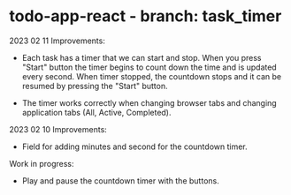 # todo-app-react - branch: task_timer

2023 02 11
Improvements:

* Each task has a timer that we can start and stop.
When you press "Start" button the timer begins to count down the time and is updated every second.
When timer stopped, the countdown stops and it can be resumed by pressing the "Start" button.

* The timer works correctly when changing browser tabs and changing application tabs (All, Active, Completed).

2023 02 10
Improvements:
* Field for adding minutes and second for the countdown timer.

Work in progress:
* Play and pause the countdown timer with the buttons.